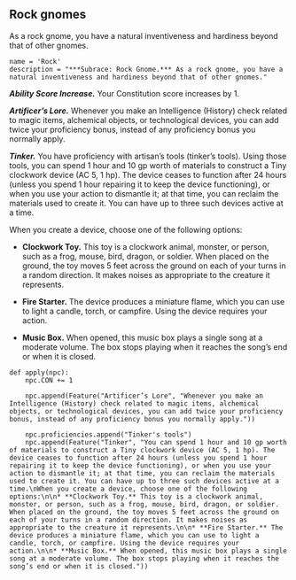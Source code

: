 ## Rock gnomes
As a rock gnome, you have a natural inventiveness and hardiness beyond that of other gnomes.

```
name = 'Rock'
description = "***Subrace: Rock Gnome.*** As a rock gnome, you have a natural inventiveness and hardiness beyond that of other gnomes."
```

***Ability Score Increase.*** Your Constitution score increases by 1.

***Artificer’s Lore.*** Whenever you make an Intelligence (History) check related to magic items, alchemical objects, or technological devices, you can add twice your proficiency bonus, instead of any proficiency bonus you normally apply.

***Tinker.*** You have proficiency with artisan’s tools (tinker’s tools). Using those tools, you can spend 1 hour and 10 gp worth of materials to construct a Tiny clockwork device (AC 5, 1 hp). The device ceases to function after 24 hours (unless you spend 1 hour repairing it to keep the device functioning), or when you use your action to dismantle it; at that time, you can reclaim the materials used to create it. You can have up to three such devices active at a time.

When you create a device, choose one of the following options:

* **Clockwork Toy.** This toy is a clockwork animal, monster, or person, such as a frog, mouse, bird, dragon, or soldier. When placed on the ground, the toy moves 5 feet across the ground on each of your turns in a random direction. It makes noises as appropriate to the creature it represents.

* **Fire Starter.** The device produces a miniature flame, which you can use to light a candle, torch, or campfire. Using the device requires your action.

* **Music Box.** When opened, this music box plays a single song at a moderate volume. The box stops playing when it reaches the song’s end or when it is closed.

```
def apply(npc):
    npc.CON += 1

    npc.append(Feature("Artificer’s Lore", "Whenever you make an Intelligence (History) check related to magic items, alchemical objects, or technological devices, you can add twice your proficiency bonus, instead of any proficiency bonus you normally apply."))

    npc.proficiencies.append("Tinker's tools")
    npc.append(Feature("Tinker", "You can spend 1 hour and 10 gp worth of materials to construct a Tiny clockwork device (AC 5, 1 hp). The device ceases to function after 24 hours (unless you spend 1 hour repairing it to keep the device functioning), or when you use your action to dismantle it; at that time, you can reclaim the materials used to create it. You can have up to three such devices active at a time.\nWhen you create a device, choose one of the following options:\n\n* **Clockwork Toy.** This toy is a clockwork animal, monster, or person, such as a frog, mouse, bird, dragon, or soldier. When placed on the ground, the toy moves 5 feet across the ground on each of your turns in a random direction. It makes noises as appropriate to the creature it represents.\n\n* **Fire Starter.** The device produces a miniature flame, which you can use to light a candle, torch, or campfire. Using the device requires your action.\n\n* **Music Box.** When opened, this music box plays a single song at a moderate volume. The box stops playing when it reaches the song’s end or when it is closed."))
```
